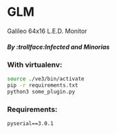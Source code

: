 # GLM
Galileo 64x16 L.E.D. Monitor
##### By :trollface:Infected and Minorias

### With virtualenv:
```bash
source ./ve3/bin/activate
pip -r requirements.txt
python3 some_plugin.py
```

### Requirements:
```txt
pyserial==3.0.1
```
